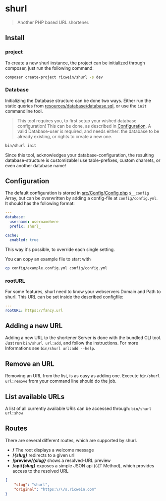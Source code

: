 # shurl

> Another PHP based URL shortener.


## Install

### project

To create a new shurl instance, the project can be initialized through composer, just run the following command:

```bash
composer create-project ricwein/shurl -s dev
```

### Database

Initializing the Database structure can be done two ways. Either run the static queries from [resources/database/database.sql](resources/database/database.sql), or use the `init` commandline tool.

> This tool requires you, to first setup your wished database configuration! This can be done, as described in [Configuration](#configuration). A valid Database-user is required, and needs either: the database to be already existing, or rights to create a new one.

```bash
bin/shurl init
```

Since this tool, acknowledges your database-configuration, the resulting database-structure is customizable! use table-prefixes, custom charsets, or even another database name!

## Configuration

The default configuration is stored in [src/Config/Config.php](src/Config/Config.php) `$__config` Array, but can be overwritten by adding a config-file at `config/config.yml`.
It should has the following format:

```yaml
---
database:
  username: usernamehere
  prefix: shurl_

cache:
  enabled: true
```

This way it's possible, to override each single setting.

You can copy an example file to start with

```bash
cp config/example.config.yml config/config.yml
```

### rootURL

For some features, shurl need to know your webservers Domain and Path to shurl.
This URL can be set inside the described configfile:

```yaml
---
rootURL: https://fancy.url
```

## Adding a new URL

Adding a new URL to the shortener Server is done with the bundled CLI tool. Just run `bin/shurl url:add`, and follow the instructions.
For more Informations see `bin/shurl url:add --help`.

## Remove an URL

Removing an URL from the list, is as easy as adding one. Execute `bin/shurl url:remove` from your command line should do the job.

## List available URLs

A list of all currently available URls can be accessed through: `bin/shurl url:show`

## Routes

There are several different routes, which are supported by shurl.

- **/** The root displays a welcome message
- **/<i>{slug}</i>** redirects to a given url
- **/preview/<i>{slug}</i>** shows a resolved-URL preview
- **/api/<i>{slug}</i>** exposes a simple JSON api (`GET` Method), which provides access to the resolved URL

```json
{
	"slug": "shurl",
	"original": "https:\/\/s.ricwein.com"
}
```
